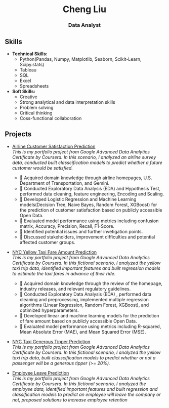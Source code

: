 # <center>Cheng Liu</center>
### <center>Data Analyst</center>

## Skills
* **Technical Skills:**
    * Python(Pandas, Numpy, Matplotlib, Seaborn, Scikit-Learn, Scipy.stats)
    * Tableau
    * SQL
    * Excel
    * Spreadsheets
* **Soft Skills:**
    * Creative
    * Strong analytical and data interpretation skills
    * Problem solving
    * Critical thinking
    * Coss-functional collaboration

## Projects

* [Airline Customer Satisfaction Prediction](https://github.com/panda-july/Airline-Customer-Satisfaction-Prediction)<BR/>
*This is my portfolio project from Google Advanced Data Analytics Certificate by Coursera. In this scenario, I analyzed an airline survey data, conducted built classcification models to predict whether a future customer would be satisfied.*
    * 🌱 Acquired domain knowledge through airline homepages, U.S. Department of Transportation, and Gemini.
    * 🌱 Conducted Exploratory Data Analysis (EDA) and Hypothesis Test, performed data cleaning, feature engineering, Encoding and Scaling.
    * 🌱 Developed Logistic Regression and Machine Learning models(Decision Tree, Naive Bayes, Random Forest, XGBoost) for the prediction of customer satisfaction based on publicly accessible Open Data.
    * 🌱 Evaluated model performance using metrics including confusion matrix, Accuracy, Precision, Recall, F1-Score.
    * 🌱 Identified potential issues and further invetigation points.
    * 🌱 Discussed stakeholders, improvement difficulties and potential affected customer groups.

* [NYC Yellow Taxi Fare Amount Prediction](https://github.com/panda-july/NYC-Taxi-Fare-Amount-Prediction)<BR/>
*This is my portfolio project from Google Advanced Data Analytics Certificate by Coursera. In this fictional scenario, I analyzed the yellow taxi trip data, identified important features and built regression models to estimate the taxi fares in advance of their ride.*
    * 🌱 Acquired domain knowledge through the review of the homepage, industry releases, and relevant regulatory guidelines.
    * 🌱 Conducted Exploratory Data Analysis (EDA) , performed data cleaning and preprocessing, implemented multiple regression algorithms (Linear Regression, Random Forest, XGBoost), and optimized hyperparameters.
    * 🌱 Developed linear and machine learning models for the prediction of fare amount based on publicly accessible Open Data.
    * 🌱 Evaluated model performance using metrics including R-squared, Mean Absolute Error (MAE), and Mean Squared Error (MSE).


* [NYC Taxi Generous Tipper Prediction](https://github.com/panda-july/NYC-Taxi-Generous-Tipper-Prediction/blob/main/README.md)<BR/>
*This is my portfolio project from Google Advanced Data Analytics Certificate by Coursera. In this fictional scenario, I analyzed the yellow taxi trip data, built classcification models to predict whether or not a passenger will be a generous tipper (>= 20%).*

* [Employee Leave Prediction](https://github.com/panda-july/SalifortMotors-Employee-Leave-Prediction)<BR/>
*This is my portfolio project from Google Advanced Data Analytics Certificate by Coursera. In this fictional scenario, I analyzed the employee data, identified important features and built regression and classification models to predict an employee will leave the company or not, proposed solutions to increase employee retention*

<!--
**panda-july/panda-july** is a ✨ _special_ ✨ repository because its `README.md` (this file) appears on your GitHub profile.

Here are some ideas to get you started:

- 🔭 I’m currently working on ...
- 🌱 I’m currently learning ...
- 👯 I’m looking to collaborate on ...
- 🤔 I’m looking for help with ...
- 💬 Ask me about ...
- 📫 How to reach me: ...
- 😄 Pronouns: ...
- ⚡ Fun fact: ...
-->






